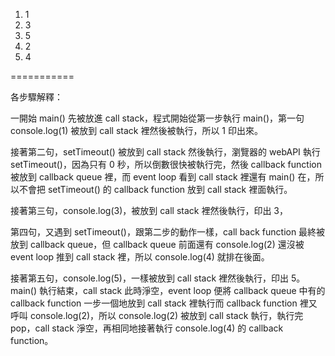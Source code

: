 1. 1
2. 3
3. 5
4. 2
5. 4

===========

各步驟解釋：

一開始 main() 先被放進 call stack，程式開始從第一步執行 main()，第一句 console.log(1) 被放到 call stack 裡然後被執行，所以 1 印出來。

接著第二句，setTimeout() 被放到 call stack 然後執行，瀏覽器的 webAPI 執行 setTimeout()，因為只有 0 秒，所以倒數很快被執行完，然後 callback function 被放到 callback queue 裡，而 event loop 看到 call stack 裡還有 main() 在，所以不會把 setTimeout() 的 callback function 放到 call stack 裡面執行。

接著第三句，console.log(3)，被放到 call stack 裡然後執行，印出 3， 

第四句，又遇到 setTimeout()，跟第二步的動作一樣，call back function 最終被放到 callback queue，但 callback queue 前面還有 console.log(2) 還沒被 event loop 推到 call stack 裡，所以 console.log(4) 就排在後面。

接著第五句，console.log(5)，一樣被放到 call stack 裡然後執行，印出 5。
main() 執行結束，call stack 此時淨空，event loop 便將 callback queue 中有的 callback function 一步一個地放到 call stack 裡執行而 callback function 裡又呼叫 console.log(2)，所以 console.log(2) 被放到 call stack 執行，執行完 pop，call stack 淨空，再相同地接著執行 console.log(4) 的 callback function。
